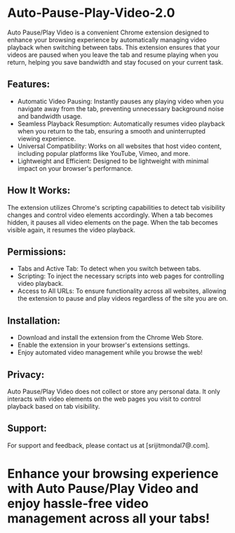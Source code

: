 # Auto-Pause-Play-Video-2.0
Auto Pause/Play Video is a convenient Chrome extension designed to enhance your browsing experience by automatically managing video playback when switching between tabs. This extension ensures that your videos are paused when you leave the tab and resume playing when you return, helping you save bandwidth and stay focused on your current task.

## Features:

- Automatic Video Pausing: Instantly pauses any playing video when you navigate away from the tab, preventing unnecessary background noise and bandwidth usage.
- Seamless Playback Resumption: Automatically resumes video playback when you return to the tab, ensuring a smooth and uninterrupted viewing experience.
- Universal Compatibility: Works on all websites that host video content, including popular platforms like YouTube, Vimeo, and more.
- Lightweight and Efficient: Designed to be lightweight with minimal impact on your browser's performance.

## How It Works:

The extension utilizes Chrome's scripting capabilities to detect tab visibility changes and control video elements accordingly. When a tab becomes hidden, it pauses all video elements on the page. When the tab becomes visible again, it resumes the video playback.

## Permissions:

- Tabs and Active Tab: To detect when you switch between tabs.
- Scripting: To inject the necessary scripts into web pages for controlling video playback.
- Access to All URLs: To ensure functionality across all websites, allowing the extension to pause and play videos regardless of the site you are on.

## Installation:
- Download and install the extension from the Chrome Web Store.
- Enable the extension in your browser's extensions settings.
- Enjoy automated video management while you browse the web!

## Privacy:

Auto Pause/Play Video does not collect or store any personal data. It only interacts with video elements on the web pages you visit to control playback based on tab visibility.

## Support:

For support and feedback, please contact us at [srijitmondal7@.com].

# Enhance your browsing experience with Auto Pause/Play Video and enjoy hassle-free video management across all your tabs!
